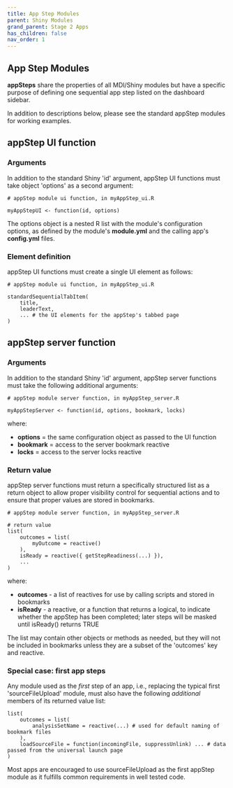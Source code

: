 ```yaml
---
title: App Step Modules
parent: Shiny Modules
grand_parent: Stage 2 Apps
has_children: false
nav_order: 1
---
```


## App Step Modules

**appSteps** share the properties of all MDI/Shiny modules
but have a specific purpose of defining one sequential app
step listed on the dashboard sidebar.

In addition to descriptions below, please see the standard
appStep modules for working examples.

## appStep UI function 

### Arguments

In addition to the standard Shiny 'id' argument, appStep UI functions must
take object 'options' as a second argument:

```
# appStep module ui function, in myAppStep_ui.R

myAppStepUI <- function(id, options)
```

The options object is a nested R list with the module's configuration options,
as defined by the module's **module.yml** and the calling app's **config.yml** files.

### Element definition

appStep UI functions must create a single UI element as follows:

```
# appStep module ui function, in myAppStep_ui.R

standardSequentialTabItem(
    title,
    leaderText,
    ... # the UI elements for the appStep's tabbed page
)  
```

## appStep server function

### Arguments

In addition to the standard Shiny 'id' argument, appStep server functions must
take the following additional arguments:

```
# appStep module server function, in myAppStep_server.R

myAppStepServer <- function(id, options, bookmark, locks)
```

where:

- **options** = the same configuration object as passed to the UI function
- **bookmark** = access to the server bookmark reactive
- **locks** = access to the server locks reactive

### Return value

appStep server functions must return a specifically structured list
as a return object to allow proper visibility control for sequential
actions and to ensure that proper values are stored in bookmarks.

```
# appStep module server function, in myAppStep_server.R

# return value
list(
    outcomes = list(   
        myOutcome = reactive()
    ),
    isReady = reactive({ getStepReadiness(...) }),
    ...
)
```

where:

- **outcomes** - a list of reactives for use by calling scripts and stored in bookmarks
- **isReady** - a reactive, or a function that returns a logical, to indicate whether the 
appStep has been completed; later steps will be masked until isReady() returns TRUE

The list may contain other objects or methods as needed, but they
will not be included in bookmarks unless they are a subset of the 'outcomes' key
and reactive.

### Special case: first app steps

Any module used as the _first_ step of an app, i.e., replacing the 
typical first 'sourceFileUpload' module, must also have the following
_additional_ members of its returned value list:

```
list(
    outcomes = list(
        analysisSetName = reactive(...) # used for default naming of bookmark files
    ),
    loadSourceFile = function(incomingFile, suppressUnlink) ... # data passed from the universal launch page
)
```

Most apps are encouraged to use sourceFileUpload as the first
appStep module as it fulfills common requirements in well tested code.
